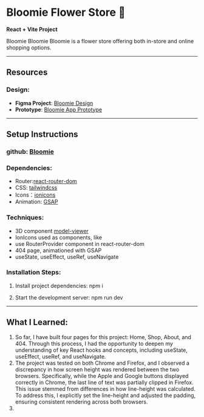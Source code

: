 # Bloomie Flower Store 🌸

**React + Vite Project**

Bloomie Bloomie Bloomie is a flower store offering both in-store and online shopping options.

---

## Resources

### Design:

- **Figma Project**: [Bloomie Design](https://www.figma.com/design/m24HAz42h3DNXgcbUf4PFJ/Bloomie?node-id=0-1&p=f&t=xv0EKzgGbUqhsPBj-0)
- **Prototype**: [Bloomie App Prototype](https://www.figma.com/proto/m24HAz42h3DNXgcbUf4PFJ/Bloomie?node-id=32-175&node-type=canvas&t=5SbDYwfoUMlI4P4f-0&scaling=min-zoom&content-scaling=fixed&page-id=0%3A1&starting-point-node-id=32%3A128&show-proto-sidebar=1)

---

## Setup Instructions

### github: [Bloomie](https://github.com/blueberryliaojuan/bloomie.git)

### Dependencies:

- Router:[react-router-dom](https://reactrouter.com/)
- CSS: [tailwindcss](https://tailwindcss.com/)
- Icons：[ionicons](https://ionic.io/ionicons)
- Animation: [GSAP](https://gsap.com/)
  <!-- - classname: [classnames](https://www.npmjs.com/package/classnames) -->
  <!-- - JSON Server: [typicode/json-server](https://github.com/typicode/json-server) -->

### Techniques:

- 3D component [model-viewer](https://modelviewer.dev/)
- IonIcons used as components, like <IonIcon icon={heartOutline} className="text-lg" />
- use RouterProvider component in react-router-dom
- 404 page, animationed with GSAP
- useState, useEffect, useRef, useNavigate

### Installation Steps:

1. Install project dependencies: npm i
<!-- 2. Set up the JSON Server:
   npm db -->
2. Start the development server: npm run dev

---

## What I Learned:

1. So far, I have built four pages for this project: Home, Shop, About, and 404. Through this process, I had the opportunity to deepen my understanding of key React hooks and concepts, including useState, useEffect, useRef, and useNavigate.
2. The project was tested on both Chrome and Firefox, and I observed a discrepancy in how screen height was rendered between the two browsers. Specifically, while the Apple and Google buttons displayed correctly in Chrome, the last line of text was partially clipped in Firefox. This issue stemmed from differences in how line-height was calculated. To address this, I explicitly set the line-height and adjusted the padding, ensuring consistent rendering across both browsers.
3.
